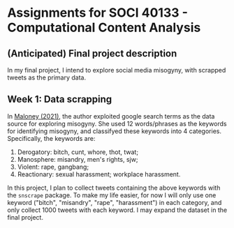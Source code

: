 # Assignments for SOCI 40133 - Computational Content Analysis

## (Anticipated) Final project description

In my final project, I intend to explore social media misogyny, with scrapped tweets as the primary data.

## Week 1: Data scrapping

In [Maloney (2021)](https://www.economics.uci.edu/files/docs/2021/gradjobmarket/maloney_elizabeth.pdf), the author exploited google search terms as the data source for exploring misogyny. She used 12 words/phrases as the keywords for identifying misogyny, and classifyed these keywords into 4 categories. Specifically, the keywords are:

1. Derogatory: bitch, cunt, whore, thot, twat;
2. Manosphere: misandry, men's rights, sjw;
3. Violent: rape, gangbang;
4. Reactionary: sexual harassment; workplace harassment.

In this project, I plan to collect tweets containing the above keywords with the `snscrape` package. To make my life easier, for now I will only use one keyword ("bitch", "misandry", "rape", "harassment") in each category, and only collect 1000 tweets with each keyword. I may expand the dataset in the final project.
